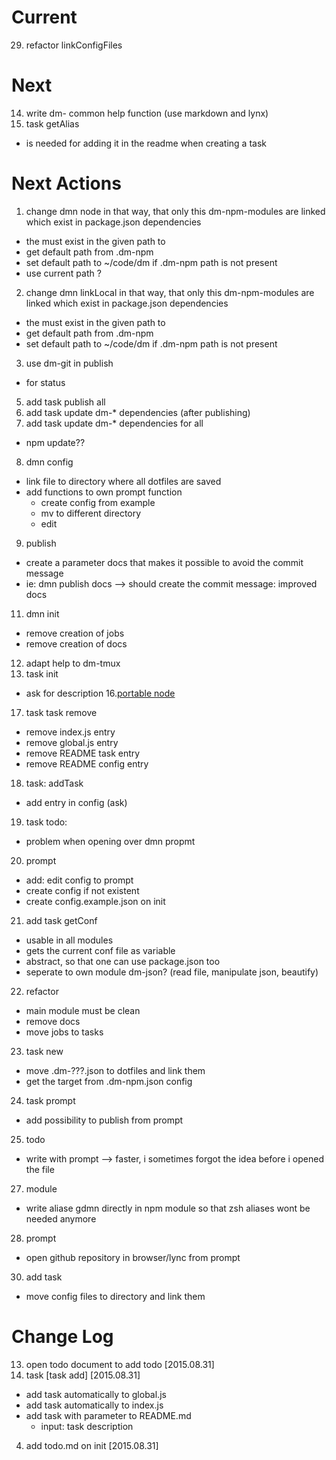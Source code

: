 Current
====================
29. refactor linkConfigFiles

Next 
====================
14. write dm- common help function (use markdown and lynx)
26. task getAlias
- is needed for adding it in the readme when creating a task

Next Actions
====================
1. change dmn node in that way, that only this dm-npm-modules are linked which exist in package.json dependencies
  - the must exist in the given path to
  - get default path from .dm-npm
  - set default path to ~/code/dm if .dm-npm path is not present
  - use current path ?
2. change dmn linkLocal in that way, that only this dm-npm-modules are linked which exist in package.json dependencies
  - the must exist in the given path to
  - get default path from .dm-npm
  - set default path to ~/code/dm if .dm-npm path is not present
3. use dm-git in publish
  - for status
5. add task publish all
6. add task update dm-* dependencies (after publishing)
7. add task update dm-* dependencies for all
- npm update??
8. dmn config
- link file to directory where all dotfiles are saved
- add functions to own prompt function
  - create config from example
  - mv to different directory
  - edit
9. publish
- create a parameter docs that makes it possible to avoid the commit message
- ie: dmn publish docs --> should create the commit message: improved docs
11. dmn init
* remove creation of jobs
* remove creation of docs
12. adapt help to dm-tmux
15. task init
- ask for description
16.[portable node](https://gist.github.com/domenic/2790533)
17. task task remove
- remove index.js entry
- remove global.js entry
- remove README task entry
- remove README config entry
18. task: addTask
- add entry in config (ask)
19. task todo:
- problem when opening over dmn propmt
20. prompt
- add: edit config to prompt
- create config if not existent
- create config.example.json on init
21. add task getConf
- usable in all modules
- gets the current conf file as variable
- abstract, so that one can use package.json too
- seperate to own module dm-json? (read file, manipulate json, beautify)
22. refactor
- main module must be clean 
- remove docs
- move jobs to tasks
23. task new
- move .dm-???.json to dotfiles and link them
- get the target from .dm-npm.json config
24. task prompt
- add possibility to publish from prompt
25. todo
- write with prompt --> faster, i sometimes forgot the idea before i opened the file
27. module
- write aliase gdmn directly in npm module so that zsh aliases wont be needed anymore
28. prompt
- open github repository in browser/lync from prompt
30. add task
- move config files to directory and link them

Change Log
====================
13. open todo document to add todo [2015.08.31]
10. task [task add] [2015.08.31]
* add task automatically to global.js
* add task automatically to index.js
* add task with parameter to README.md
  * input: task description
4. add todo.md on init [2015.08.31]
